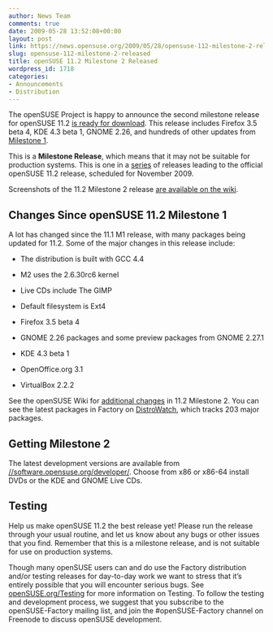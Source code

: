 ```yaml
---
author: News Team
comments: true
date: 2009-05-28 13:52:08+00:00
layout: post
link: https://news.opensuse.org/2009/05/28/opensuse-112-milestone-2-released/
slug: opensuse-112-milestone-2-released
title: openSUSE 11.2 Milestone 2 Released
wordpress_id: 1718
categories:
- Announcements
- Distribution
---
```


The openSUSE Project is happy to announce the second milestone release for openSUSE 11.2 [is ready for download](//software.opensuse.org/developer). This release includes Firefox 3.5 beta 4, KDE 4.3 beta 1, GNOME 2.26, and hundreds of other updates from [Milestone 1](//news.opensuse.org/2009/04/24/opensuse-112-milestone-1-released/).

This is a **Milestone Release**, which means that it may not be suitable for production systems. This is one in a [series](//en.opensuse.org/Roadmap) of releases leading to the official openSUSE 11.2 release, scheduled for November 2009.

Screenshots of the 11.2 Milestone 2 release [are available on the wiki](//en.opensuse.org/Screenshots/11.2_Milestones).


## Changes Since openSUSE 11.2 Milestone 1


A lot has changed since the 11.1 M1 release, with many packages being updated for 11.2. Some of the major changes in this release include:



	
  * The distribution is built with GCC 4.4

	
  * M2 uses the 2.6.30rc6 kernel

	
  * Live CDs include The GIMP

	
  * Default filesystem is Ext4

	
  * Firefox 3.5 beta 4

	
  * GNOME 2.26 packages and some preview packages from GNOME 2.27.1

	
  * KDE 4.3 beta 1

	
  * OpenOffice.org 3.1

	
  * VirtualBox 2.2.2


See the openSUSE Wiki for [additional changes](//en.opensuse.org/Factory/News#Changes_between_openSUSE_11.2_Milestone_1_and_Milestone_2) in 11.2 Milestone 2. You can see the latest packages in Factory on [DistroWatch](//distrowatch.com/table.php?distribution=suse), which tracks 203 major packages.


## Getting Milestone 2


The latest development versions are available from [//software.opensuse.org/developer/](//software.opensuse.org/developer/). Choose from x86 or x86-64 install DVDs or the KDE and GNOME Live CDs.


## Testing


Help us make openSUSE 11.2 the best release yet! Please run the release through your usual routine, and let us know about any bugs or other issues that you find. Remember that this is a milestone release, and is not suitable for use on production systems.

Though many openSUSE users can and do use the Factory distribution and/or testing releases for day-to-day work we want to stress that it’s entirely possible that you will encounter serious bugs. See [openSUSE.org/Testing](//en.opensuse.org/Testing) for more information on Testing. To follow the testing and development process, we suggest that you subscribe to the openSUSE-Factory mailing list, and join the #openSUSE-Factory channel on Freenode to discuss openSUSE development.
